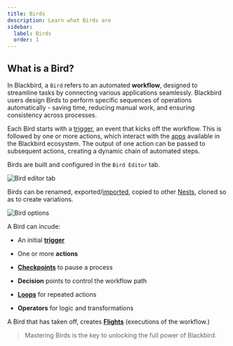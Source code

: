 ```yaml
---
title: Birds
description: Learn what Birds are
sidebar:
  label: Birds
  order: 1
---
```


## What is a Bird?

In Blackbird, a `Bird` refers to an automated **workflow**, designed to streamline tasks by connecting various applications seamlessly. Blackbird users design Birds to perform specific sequences of operations automatically - saving time, reducing manual work, and ensuring consistency across processes.

Each Bird starts with a [trigger](https://docs.blackbird.io/concepts/triggers/), an event that kicks off the workflow. This is followed by one or more actions, which interact with the [apps](https://docs.blackbird.io/concepts/apps/) available in the Blackbird ecosystem. The output of one action can be passed to subsequent actions, creating a dynamic chain of automated steps.

Birds are built and configured in the `Bird Editor` tab.

![Bird editor tab](~/assets/docs/bird-editor.gif)

Birds can be renamed, exported/[imported](https://docs.blackbird.io/eggs/storage-to-mt/#importing-eggs), copied to other [Nests](https://docs.blackbird.io/concepts/nests/), cloned so as to create variations.

![Bird options](~/assets/docs/bird-options.gif)

A Bird can incude:

+ An initial [**trigger**](https://docs.blackbird.io/concepts/triggers/)

+ One or more **actions**

+ [**Checkpoints**](https://docs.blackbird.io/concepts/checkpoints/) to pause a process

+ **Decision** points to control the workflow path

+ [**Loops**](https://docs.blackbird.io/guides/loops/) for repeated actions

+ **Operators** for logic and transformations

A Bird that has taken off, creates [**Flights**](https://docs.blackbird.io/concepts/flights/) (executions of the workflow.)

> Mastering Birds is the key to unlocking the full power of Blackbird.


